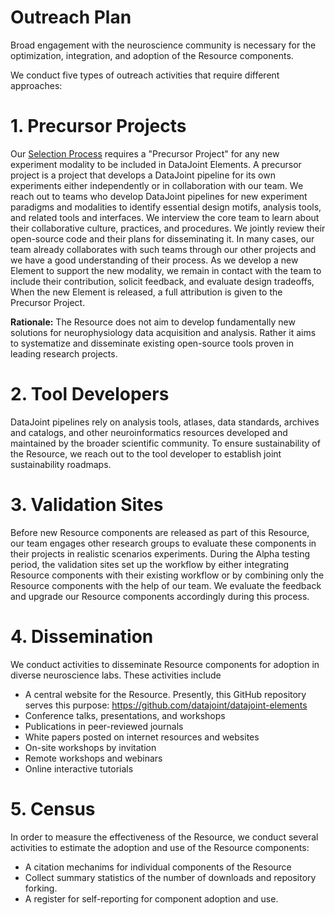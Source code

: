 # Outreach Plan 

Broad engagement with the neuroscience community is necessary for the optimization, integration, and adoption of the Resource components. 

We conduct five types of outreach activities that require different approaches:

# 1. Precursor Projects 
Our [Selection Process](Selection.md) requires a "Precursor Project" for any new experiment modality to be included in DataJoint Elements.
A precursor project is a project that develops a DataJoint pipeline for its own experiments either independently or in collaboration with our team. 
We reach out to teams who develop DataJoint pipelines for new experiment paradigms and modalities to identify essential design motifs, analysis tools, and related tools and interfaces. 
We interview the core team to learn about their collaborative culture, practices, and procedures. 
We jointly review their open-source code and their plans for disseminating it.
In many cases, our team already collaborates with such teams through our other projects and we have a good understanding of their process. 
As we develop a new Element to support the new modality, we remain in contact with the team to include their contribution, solicit feedback, and evaluate design tradeoffs,  
When the new Element is released, a full attribution is given to the Precursor Project.

**Rationale:** The Resource does not aim to develop fundamentally new solutions for neurophysiology data acquisition and analysis. Rather it aims to systematize and disseminate existing open-source tools proven in leading research projects.

# 2. Tool Developers 
DataJoint pipelines rely on analysis tools, atlases, data standards, archives and catalogs, and other neuroinformatics resources developed and maintained by the broader scientific community.
To ensure sustainability of the Resource, we reach out to the tool developer to establish joint sustainability roadmaps.

# 3. Validation Sites
Before new Resource components are released as part of this Resource, our team engages other research groups to evaluate these components in their projects in realistic scenarios  experiments.  During the Alpha testing period, the validation sites set up the workflow by either integrating Resource components with their existing workflow or by combining only the Resource components with the help of our team. We evaluate the feedback and upgrade our Resource components accordingly during this process.

# 4. Dissemination
We conduct activities to disseminate Resource components for adoption in diverse neuroscience labs. These activities include

* A central website for the Resource. Presently, this GitHub repository serves this purpose:  https://github.com/datajoint/datajoint-elements
* Conference talks, presentations, and workshops
* Publications in peer-reviewed journals 
* White papers posted on internet resources and websites
* On-site workshops by invitation 
* Remote workshops and webinars
* Online interactive tutorials 

# 5. Census
In order to measure the effectiveness of the Resource, we conduct several activities to estimate the adoption and use of the Resource components:

* A citation mechanims for individual components of the Resource
* Collect summary statistics of the number of downloads and repository forking. 
* A register for self-reporting for component adoption and use.
 
